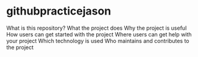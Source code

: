 # githubpracticejason
What is this repository?
What the project does
Why the project is useful
How users can get started with the project
Where users can get help with your project
Which technology is used
Who maintains and contributes to the project